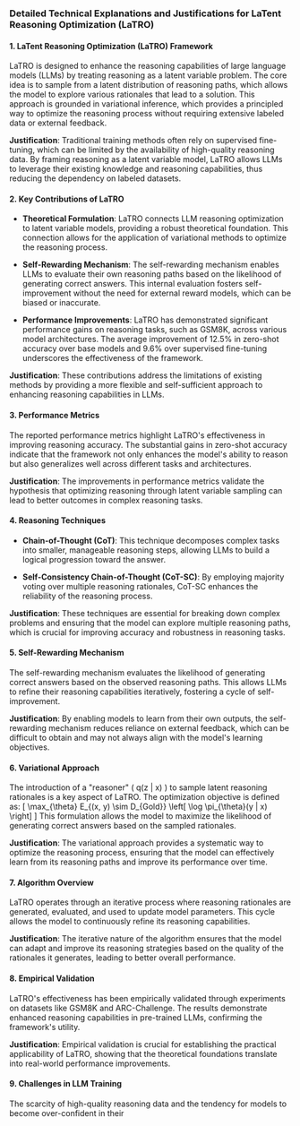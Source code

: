 ### Detailed Technical Explanations and Justifications for LaTent Reasoning Optimization (LaTRO)

#### 1. LaTent Reasoning Optimization (LaTRO) Framework
LaTRO is designed to enhance the reasoning capabilities of large language models (LLMs) by treating reasoning as a latent variable problem. The core idea is to sample from a latent distribution of reasoning paths, which allows the model to explore various rationales that lead to a solution. This approach is grounded in variational inference, which provides a principled way to optimize the reasoning process without requiring extensive labeled data or external feedback.

**Justification**: Traditional training methods often rely on supervised fine-tuning, which can be limited by the availability of high-quality reasoning data. By framing reasoning as a latent variable model, LaTRO allows LLMs to leverage their existing knowledge and reasoning capabilities, thus reducing the dependency on labeled datasets.

#### 2. Key Contributions of LaTRO
- **Theoretical Formulation**: LaTRO connects LLM reasoning optimization to latent variable models, providing a robust theoretical foundation. This connection allows for the application of variational methods to optimize the reasoning process.

- **Self-Rewarding Mechanism**: The self-rewarding mechanism enables LLMs to evaluate their own reasoning paths based on the likelihood of generating correct answers. This internal evaluation fosters self-improvement without the need for external reward models, which can be biased or inaccurate.

- **Performance Improvements**: LaTRO has demonstrated significant performance gains on reasoning tasks, such as GSM8K, across various model architectures. The average improvement of 12.5% in zero-shot accuracy over base models and 9.6% over supervised fine-tuning underscores the effectiveness of the framework.

**Justification**: These contributions address the limitations of existing methods by providing a more flexible and self-sufficient approach to enhancing reasoning capabilities in LLMs.

#### 3. Performance Metrics
The reported performance metrics highlight LaTRO's effectiveness in improving reasoning accuracy. The substantial gains in zero-shot accuracy indicate that the framework not only enhances the model's ability to reason but also generalizes well across different tasks and architectures.

**Justification**: The improvements in performance metrics validate the hypothesis that optimizing reasoning through latent variable sampling can lead to better outcomes in complex reasoning tasks.

#### 4. Reasoning Techniques
- **Chain-of-Thought (CoT)**: This technique decomposes complex tasks into smaller, manageable reasoning steps, allowing LLMs to build a logical progression toward the answer.

- **Self-Consistency Chain-of-Thought (CoT-SC)**: By employing majority voting over multiple reasoning rationales, CoT-SC enhances the reliability of the reasoning process.

**Justification**: These techniques are essential for breaking down complex problems and ensuring that the model can explore multiple reasoning paths, which is crucial for improving accuracy and robustness in reasoning tasks.

#### 5. Self-Rewarding Mechanism
The self-rewarding mechanism evaluates the likelihood of generating correct answers based on the observed reasoning paths. This allows LLMs to refine their reasoning capabilities iteratively, fostering a cycle of self-improvement.

**Justification**: By enabling models to learn from their own outputs, the self-rewarding mechanism reduces reliance on external feedback, which can be difficult to obtain and may not always align with the model's learning objectives.

#### 6. Variational Approach
The introduction of a "reasoner" \( q(z | x) \) to sample latent reasoning rationales is a key aspect of LaTRO. The optimization objective is defined as:
\[
\max_{\theta} E_{(x, y) \sim D_{Gold}} \left[ \log \pi_{\theta}(y | x) \right]
\]
This formulation allows the model to maximize the likelihood of generating correct answers based on the sampled rationales.

**Justification**: The variational approach provides a systematic way to optimize the reasoning process, ensuring that the model can effectively learn from its reasoning paths and improve its performance over time.

#### 7. Algorithm Overview
LaTRO operates through an iterative process where reasoning rationales are generated, evaluated, and used to update model parameters. This cycle allows the model to continuously refine its reasoning capabilities.

**Justification**: The iterative nature of the algorithm ensures that the model can adapt and improve its reasoning strategies based on the quality of the rationales it generates, leading to better overall performance.

#### 8. Empirical Validation
LaTRO's effectiveness has been empirically validated through experiments on datasets like GSM8K and ARC-Challenge. The results demonstrate enhanced reasoning capabilities in pre-trained LLMs, confirming the framework's utility.

**Justification**: Empirical validation is crucial for establishing the practical applicability of LaTRO, showing that the theoretical foundations translate into real-world performance improvements.

#### 9. Challenges in LLM Training
The scarcity of high-quality reasoning data and the tendency for models to become over-confident in their